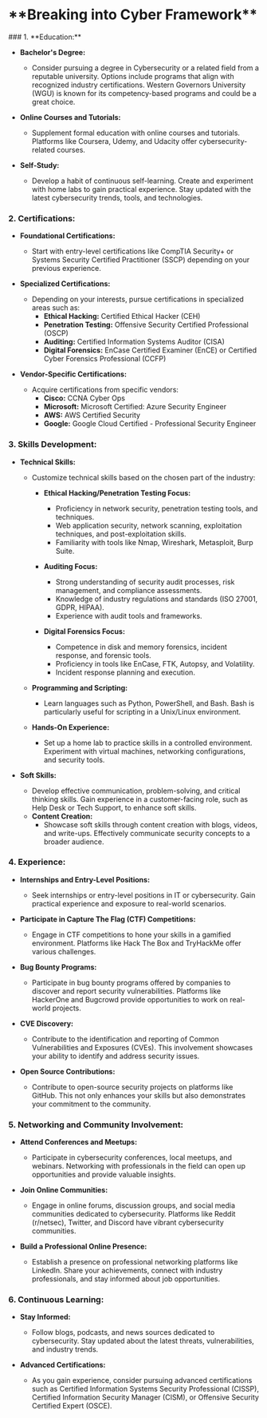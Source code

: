 <h1>**Breaking into Cyber Framework**</h1>
### 1. **Education:**

   - **Bachelor's Degree:**
      - Consider pursuing a degree in Cybersecurity or a related field from a reputable university. Options include programs that align with recognized industry certifications. Western Governors University (WGU) is known for its competency-based programs and could be a great choice.

   - **Online Courses and Tutorials:**
      - Supplement formal education with online courses and tutorials. Platforms like Coursera, Udemy, and Udacity offer cybersecurity-related courses.

   - **Self-Study:**
      - Develop a habit of continuous self-learning. Create and experiment with home labs to gain practical experience. Stay updated with the latest cybersecurity trends, tools, and technologies.

### 2. **Certifications:**

   - **Foundational Certifications:**
      - Start with entry-level certifications like CompTIA Security+ or Systems Security Certified Practitioner (SSCP) depending on your previous experience.

   - **Specialized Certifications:**
      - Depending on your interests, pursue certifications in specialized areas such as:
         - **Ethical Hacking:** Certified Ethical Hacker (CEH)
         - **Penetration Testing:** Offensive Security Certified Professional (OSCP)
         - **Auditing:** Certified Information Systems Auditor (CISA)
         - **Digital Forensics:** EnCase Certified Examiner (EnCE) or Certified Cyber Forensics Professional (CCFP)

   - **Vendor-Specific Certifications:**
      - Acquire certifications from specific vendors:
         - **Cisco:** CCNA Cyber Ops
         - **Microsoft:** Microsoft Certified: Azure Security Engineer
         - **AWS:** AWS Certified Security
         - **Google:** Google Cloud Certified - Professional Security Engineer

### 3. **Skills Development:**

   - **Technical Skills:**
      - Customize technical skills based on the chosen part of the industry:
         - **Ethical Hacking/Penetration Testing Focus:**
            - Proficiency in network security, penetration testing tools, and techniques.
            - Web application security, network scanning, exploitation techniques, and post-exploitation skills.
            - Familiarity with tools like Nmap, Wireshark, Metasploit, Burp Suite.

         - **Auditing Focus:**
            - Strong understanding of security audit processes, risk management, and compliance assessments.
            - Knowledge of industry regulations and standards (ISO 27001, GDPR, HIPAA).
            - Experience with audit tools and frameworks.

         - **Digital Forensics Focus:**
            - Competence in disk and memory forensics, incident response, and forensic tools.
            - Proficiency in tools like EnCase, FTK, Autopsy, and Volatility.
            - Incident response planning and execution.

      - **Programming and Scripting:**
         - Learn languages such as Python, PowerShell, and Bash. Bash is particularly useful for scripting in a Unix/Linux environment.

      - **Hands-On Experience:**
         - Set up a home lab to practice skills in a controlled environment. Experiment with virtual machines, networking configurations, and security tools.

   - **Soft Skills:**
      - Develop effective communication, problem-solving, and critical thinking skills. Gain experience in a customer-facing role, such as Help Desk or Tech Support, to enhance soft skills.
      - **Content Creation:**
         - Showcase soft skills through content creation with blogs, videos, and write-ups. Effectively communicate security concepts to a broader audience.

### 4. **Experience:**

   - **Internships and Entry-Level Positions:**
      - Seek internships or entry-level positions in IT or cybersecurity. Gain practical experience and exposure to real-world scenarios.

   - **Participate in Capture The Flag (CTF) Competitions:**
      - Engage in CTF competitions to hone your skills in a gamified environment. Platforms like Hack The Box and TryHackMe offer various challenges.

   - **Bug Bounty Programs:**
      - Participate in bug bounty programs offered by companies to discover and report security vulnerabilities. Platforms like HackerOne and Bugcrowd provide opportunities to work on real-world projects.

   - **CVE Discovery:**
      - Contribute to the identification and reporting of Common Vulnerabilities and Exposures (CVEs). This involvement showcases your ability to identify and address security issues.

   - **Open Source Contributions:**
      - Contribute to open-source security projects on platforms like GitHub. This not only enhances your skills but also demonstrates your commitment to the community.

### 5. **Networking and Community Involvement:**

   - **Attend Conferences and Meetups:**
      - Participate in cybersecurity conferences, local meetups, and webinars. Networking with professionals in the field can open up opportunities and provide valuable insights.

   - **Join Online Communities:**
      - Engage in online forums, discussion groups, and social media communities dedicated to cybersecurity. Platforms like Reddit (r/netsec), Twitter, and Discord have vibrant cybersecurity communities.

   - **Build a Professional Online Presence:**
      - Establish a presence on professional networking platforms like LinkedIn. Share your achievements, connect with industry professionals, and stay informed about job opportunities.

### 6. **Continuous Learning:**

   - **Stay Informed:**
      - Follow blogs, podcasts, and news sources dedicated to cybersecurity. Stay updated about the latest threats, vulnerabilities, and industry trends.

   - **Advanced Certifications:**
      - As you gain experience, consider pursuing advanced certifications such as Certified Information Systems Security Professional (CISSP), Certified Information Security Manager (CISM), or Offensive Security Certified Expert (OSCE).
